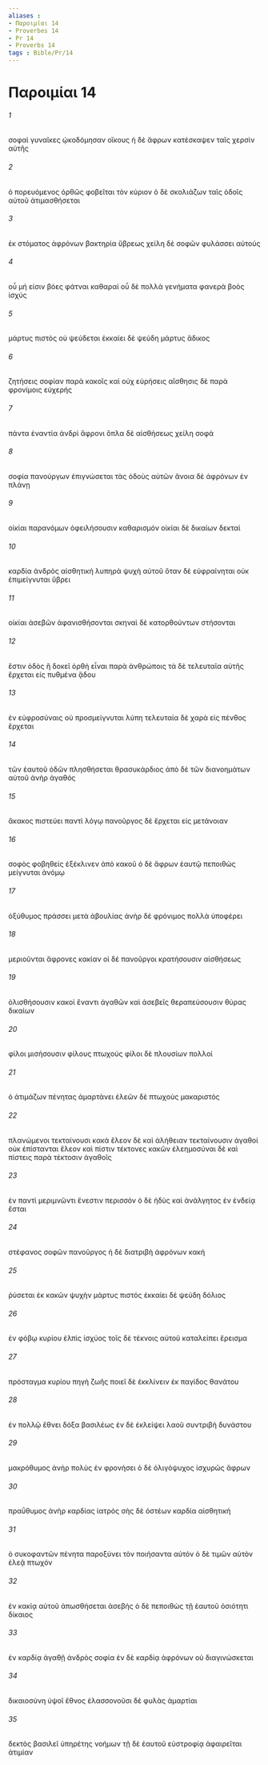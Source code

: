 ```yaml
---
aliases : 
- Παροιμίαι 14
- Proverbes 14
- Pr 14
- Proverbs 14
tags : Bible/Pr/14
---
```


# Παροιμίαι 14

###### 1
σοφαὶ γυναῖκες ᾠκοδόμησαν οἴκους ἡ δὲ ἄφρων κατέσκαψεν ταῖς χερσὶν αὐτῆς
###### 2
ὁ πορευόμενος ὀρθῶς φοβεῖται τὸν κύριον ὁ δὲ σκολιάζων ταῖς ὁδοῖς αὐτοῦ ἀτιμασθήσεται
###### 3
ἐκ στόματος ἀφρόνων βακτηρία ὕβρεως χείλη δὲ σοφῶν φυλάσσει αὐτούς
###### 4
οὗ μή εἰσιν βόες φάτναι καθαραί οὗ δὲ πολλὰ γενήματα φανερὰ βοὸς ἰσχύς
###### 5
μάρτυς πιστὸς οὐ ψεύδεται ἐκκαίει δὲ ψεύδη μάρτυς ἄδικος
###### 6
ζητήσεις σοφίαν παρὰ κακοῖς καὶ οὐχ εὑρήσεις αἴσθησις δὲ παρὰ φρονίμοις εὐχερής
###### 7
πάντα ἐναντία ἀνδρὶ ἄφρονι ὅπλα δὲ αἰσθήσεως χείλη σοφά
###### 8
σοφία πανούργων ἐπιγνώσεται τὰς ὁδοὺς αὐτῶν ἄνοια δὲ ἀφρόνων ἐν πλάνῃ
###### 9
οἰκίαι παρανόμων ὀφειλήσουσιν καθαρισμόν οἰκίαι δὲ δικαίων δεκταί
###### 10
καρδία ἀνδρὸς αἰσθητική λυπηρὰ ψυχὴ αὐτοῦ ὅταν δὲ εὐφραίνηται οὐκ ἐπιμείγνυται ὕβρει
###### 11
οἰκίαι ἀσεβῶν ἀφανισθήσονται σκηναὶ δὲ κατορθούντων στήσονται
###### 12
ἔστιν ὁδὸς ἣ δοκεῖ ὀρθὴ εἶναι παρὰ ἀνθρώποις τὰ δὲ τελευταῖα αὐτῆς ἔρχεται εἰς πυθμένα ᾅδου
###### 13
ἐν εὐφροσύναις οὐ προσμείγνυται λύπη τελευταία δὲ χαρὰ εἰς πένθος ἔρχεται
###### 14
τῶν ἑαυτοῦ ὁδῶν πλησθήσεται θρασυκάρδιος ἀπὸ δὲ τῶν διανοημάτων αὐτοῦ ἀνὴρ ἀγαθός
###### 15
ἄκακος πιστεύει παντὶ λόγῳ πανοῦργος δὲ ἔρχεται εἰς μετάνοιαν
###### 16
σοφὸς φοβηθεὶς ἐξέκλινεν ἀπὸ κακοῦ ὁ δὲ ἄφρων ἑαυτῷ πεποιθὼς μείγνυται ἀνόμῳ
###### 17
ὀξύθυμος πράσσει μετὰ ἀβουλίας ἀνὴρ δὲ φρόνιμος πολλὰ ὑποφέρει
###### 18
μεριοῦνται ἄφρονες κακίαν οἱ δὲ πανοῦργοι κρατήσουσιν αἰσθήσεως
###### 19
ὀλισθήσουσιν κακοὶ ἔναντι ἀγαθῶν καὶ ἀσεβεῖς θεραπεύσουσιν θύρας δικαίων
###### 20
φίλοι μισήσουσιν φίλους πτωχούς φίλοι δὲ πλουσίων πολλοί
###### 21
ὁ ἀτιμάζων πένητας ἁμαρτάνει ἐλεῶν δὲ πτωχοὺς μακαριστός
###### 22
πλανώμενοι τεκταίνουσι κακά ἔλεον δὲ καὶ ἀλήθειαν τεκταίνουσιν ἀγαθοί οὐκ ἐπίστανται ἔλεον καὶ πίστιν τέκτονες κακῶν ἐλεημοσύναι δὲ καὶ πίστεις παρὰ τέκτοσιν ἀγαθοῖς
###### 23
ἐν παντὶ μεριμνῶντι ἔνεστιν περισσόν ὁ δὲ ἡδὺς καὶ ἀνάλγητος ἐν ἐνδείᾳ ἔσται
###### 24
στέφανος σοφῶν πανοῦργος ἡ δὲ διατριβὴ ἀφρόνων κακή
###### 25
ῥύσεται ἐκ κακῶν ψυχὴν μάρτυς πιστός ἐκκαίει δὲ ψεύδη δόλιος
###### 26
ἐν φόβῳ κυρίου ἐλπὶς ἰσχύος τοῖς δὲ τέκνοις αὐτοῦ καταλείπει ἔρεισμα
###### 27
πρόσταγμα κυρίου πηγὴ ζωῆς ποιεῖ δὲ ἐκκλίνειν ἐκ παγίδος θανάτου
###### 28
ἐν πολλῷ ἔθνει δόξα βασιλέως ἐν δὲ ἐκλείψει λαοῦ συντριβὴ δυνάστου
###### 29
μακρόθυμος ἀνὴρ πολὺς ἐν φρονήσει ὁ δὲ ὀλιγόψυχος ἰσχυρῶς ἄφρων
###### 30
πραΰθυμος ἀνὴρ καρδίας ἰατρός σὴς δὲ ὀστέων καρδία αἰσθητική
###### 31
ὁ συκοφαντῶν πένητα παροξύνει τὸν ποιήσαντα αὐτόν ὁ δὲ τιμῶν αὐτὸν ἐλεᾷ πτωχόν
###### 32
ἐν κακίᾳ αὐτοῦ ἀπωσθήσεται ἀσεβής ὁ δὲ πεποιθὼς τῇ ἑαυτοῦ ὁσιότητι δίκαιος
###### 33
ἐν καρδίᾳ ἀγαθῇ ἀνδρὸς σοφία ἐν δὲ καρδίᾳ ἀφρόνων οὐ διαγινώσκεται
###### 34
δικαιοσύνη ὑψοῖ ἔθνος ἐλασσονοῦσι δὲ φυλὰς ἁμαρτίαι
###### 35
δεκτὸς βασιλεῖ ὑπηρέτης νοήμων τῇ δὲ ἑαυτοῦ εὐστροφίᾳ ἀφαιρεῖται ἀτιμίαν
